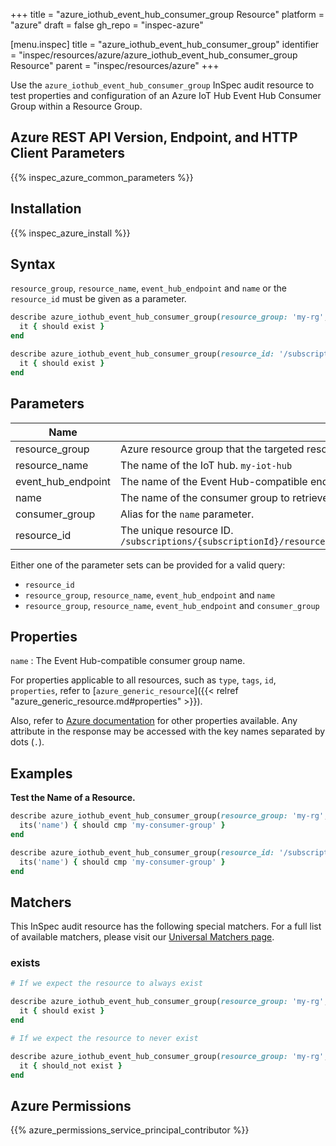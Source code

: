 +++
title = "azure_iothub_event_hub_consumer_group Resource"
platform = "azure"
draft = false
gh_repo = "inspec-azure"

[menu.inspec]
title = "azure_iothub_event_hub_consumer_group"
identifier = "inspec/resources/azure/azure_iothub_event_hub_consumer_group Resource"
parent = "inspec/resources/azure"
+++

Use the `azure_iothub_event_hub_consumer_group` InSpec audit resource to test properties and configuration of an Azure IoT Hub Event Hub Consumer Group within a Resource Group.

## Azure REST API Version, Endpoint, and HTTP Client Parameters

{{% inspec_azure_common_parameters %}}

## Installation

{{% inspec_azure_install %}}

## Syntax

`resource_group`, `resource_name`, `event_hub_endpoint` and `name` or the `resource_id` must be given as a parameter.
```ruby
describe azure_iothub_event_hub_consumer_group(resource_group: 'my-rg', resource_name: 'my-iot-hub', event_hub_endpoint: 'myeventhub', name: 'my-consumer-group') do
  it { should exist }
end
```
```ruby
describe azure_iothub_event_hub_consumer_group(resource_id: '/subscriptions/{subscriptionId}/resourceGroups/{resourceGroupName}/providers/Microsoft.Devices/IotHubs/{resourceName}/eventHubEndpoints/{eventHubEndpointName}/ConsumerGroups/{name}') do
  it { should exist }
end
```

## Parameters

| Name                           | Description                                                                          |
|--------------------------------|--------------------------------------------------------------------------------------|
| resource_group                 | Azure resource group that the targeted resource resides in. `MyResourceGroup`        |
| resource_name                  | The name of the IoT hub. `my-iot-hub`                                                |
| event_hub_endpoint             | The name of the Event Hub-compatible endpoint in the IoT hub. `eventHubEndpointName` |
| name                           | The name of the consumer group to retrieve. `my-consumer-group`                      |
| consumer_group                 | Alias for the `name` parameter.                                                      |
| resource_id                    | The unique resource ID. `/subscriptions/{subscriptionId}/resourceGroups/{resourceGroupName}/providers/Microsoft.Devices/IotHubs/{resourceName}/eventHubEndpoints/{eventHubEndpointName}/ConsumerGroups/{name}` |

Either one of the parameter sets can be provided for a valid query:
- `resource_id`
- `resource_group`, `resource_name`, `event_hub_endpoint` and `name`
- `resource_group`, `resource_name`, `event_hub_endpoint` and `consumer_group`

## Properties

`name`
: The Event Hub-compatible consumer group name.

For properties applicable to all resources, such as `type`, `tags`, `id`, `properties`, refer to [`azure_generic_resource`]({{< relref "azure_generic_resource.md#properties" >}}).

Also, refer to [Azure documentation](https://docs.microsoft.com/en-us/rest/api/iothub/iothubresource/geteventhubconsumergroup#eventhubconsumergroupinfo) for other properties available. 
Any attribute in the response may be accessed with the key names separated by dots (`.`).

## Examples

**Test the Name of a Resource.**

```ruby
describe azure_iothub_event_hub_consumer_group(resource_group: 'my-rg', resource_name: 'my-iot-hub', event_hub_endpoint: 'myeventhub', name: 'my-consumer-group') do
  its('name') { should cmp 'my-consumer-group' }
end
```
```ruby
describe azure_iothub_event_hub_consumer_group(resource_id: '/subscriptions/{subscriptionId}/resourceGroups/{resourceGroupName}/providers/Microsoft.Devices/IotHubs/{resourceName}/eventHubEndpoints/{eventHubEndpointName}/ConsumerGroups/{name}') do
  its('name') { should cmp 'my-consumer-group' }
end
```

## Matchers

This InSpec audit resource has the following special matchers. For a full list of available matchers, please visit our [Universal Matchers page](https://docs.chef.io/inspec/matchers/).

### exists

```ruby
# If we expect the resource to always exist

describe azure_iothub_event_hub_consumer_group(resource_group: 'my-rg', resource_name: 'my-iot-hub', event_hub_endpoint: 'myeventhub', name: 'my-consumer-group') do
  it { should exist }
end

# If we expect the resource to never exist

describe azure_iothub_event_hub_consumer_group(resource_group: 'my-rg', resource_name: 'my-iot-hub', event_hub_endpoint: 'myeventhub', name: 'my-consumer-group') do
  it { should_not exist }
end
```

## Azure Permissions

{{% azure_permissions_service_principal_contributor %}}
